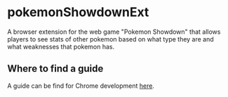 # pokemonShowdownExt
A browser extension for the web game "Pokemon Showdown" that allows players to see stats of other pokemon based on what type they are and what weaknesses that pokemon has.

## Where to find a guide
A guide can be find for Chrome development [here](https://developer.chrome.com/extensions/getstarted).
